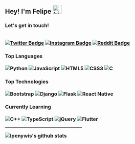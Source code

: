 <h2> Hey! I'm Felipe <img src="https://user-images.githubusercontent.com/1303154/88677602-1635ba80-d120-11ea-84d8-d263ba5fc3c0.gif" width="28px" alt="hi">
<br>
  
<h3> Let's get in touch!<br>
 
 <br>
  
 [![Twitter Badge](https://img.shields.io/badge/Twitter-1DA1F2?style=flat&labelColor=1ca0f1&logo=twitter&logoColor=white&link=://twitter.com/_felipesanchezz)](https://twitter.com/_felipesanchezz)
[![Instagram Badge](https://img.shields.io/badge/Instagram-E4405F?style=flat&labelColor=#8a3ab9logo=instagram&logoColor=white&link=:https://www.instagram.com/__felipesanchez/)](https://www.instagram.com/__felipesanchez/)
 [![Reddit Badge](https://img.shields.io/badge/Reddit-FF4500?style=flat&labelColor=#FF5700&logoColor=white&link=https://www.reddit.com/user/felipesanchezz)](https://www.reddit.com/user/felipesanchezz)  
 
  
<h3> Top Languages 
<br>
<br>
<img alt="Python" src="https://img.shields.io/badge/python-%2314354C.svg?&style=for-the-badge&logo=python&logoColor=white"/>
  <img alt="JavaScript" src="https://img.shields.io/badge/javascript-%23323330.svg?&style=for-the-badge&logo=javascript&logoColor=%23F7DF1E"/>
  <img alt="HTML5" src="https://img.shields.io/badge/html5-%23E34F26.svg?&style=for-the-badge&logo=html5&logoColor=white"/>
  <img alt="CSS3" src="https://img.shields.io/badge/css3-%231572B6.svg?&style=for-the-badge&logo=css3&logoColor=white"/>
  <img alt="C" src="https://img.shields.io/badge/c-%2300599C.svg?&style=for-the-badge&logo=c&logoColor=white"/>
  
 <h3> Top Technologies
 <br>
 <br>
   <img alt="Bootstrap" src="https://img.shields.io/badge/bootstrap-%23563D7C.svg?&style=for-the-badge&logo=bootstrap&logoColor=white"/>
   <img alt="Django" src="https://img.shields.io/badge/django-%23092E20.svg?&style=for-the-badge&logo=django&logoColor=white"/>
   <img alt="Flask" src="https://img.shields.io/badge/flask-%23000.svg?&style=for-the-badge&logo=flask&logoColor=white"/>
   <img alt="React Native" src="https://img.shields.io/badge/react_native-%2320232a.svg?&style=for-the-badge&logo=react&logoColor=%2361DAFB"/>
   
<br>
<h3> Currently Learning
<br> <br>
<img alt="C++" src="https://img.shields.io/badge/c++-%2300599C.svg?style=for-the-badge&logo=c%2B%2B&ogoColor=white"/>
<img alt="TypeScript" src="https://img.shields.io/badge/typescript-%23007ACC.svg?style=for-the-badge&logo=typescript&logoColor=white"/>
<img alt="jQuery" src="https://img.shields.io/badge/jquery-%230769AD.svg?style=for-the-badge&logo=jquery&logoColor=white"/>
<img alt="Flutter" src="https://img.shields.io/badge/Flutter-%2302569B.svg?style=for-the-badge&logo=Flutter&logoColor=white" />

<hr style="width:50%">
  
![Ipenywis's github stats](https://github-readme-stats.vercel.app/api?username=byfelipesanchez&count_private=true&theme=tokyonight&hide=contribs,prs)
